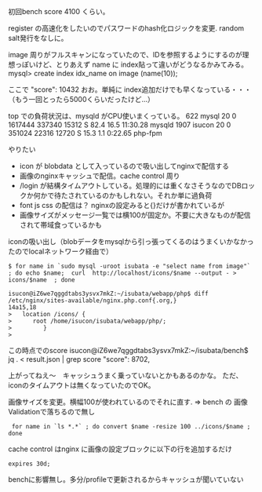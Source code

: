 初回bench score 4100 くらい。

register の高速化をしたいのでパスワードのhash化ロジックを変更. random salt発行をなしに。

image 周りがフルスキャンになっていたので、IDを参照するようにするのが理想っぽいけど、とりあえず name に index貼って違いがどうなるかみてみる。
mysql> create index idx_name on image (name(10));

ここで  "score": 10432 おお。単純に index追加だけでも早くなっている・・・（もう一回とったら5000くらいだったけど...）

top での負荷状況は、mysqld がCPU使いまくっている。
  622 mysql     20   0 1617444 337340  15312 S  82.4 16.5  11:30.28 mysqld
 1907 isucon    20   0  351024  22316  12720 S  15.3  1.1   0:22.65 php-fpm

やりたい
* icon が blobdata として入っているので吸い出してnginxで配信する
* 画像のnginxキャッシュで配信。cache control 周り
* /login が結構タイムアウトしている。処理的には重くなさそうなのでDBロックか何かで待たされているのかもしれない。それか単に過負荷
* font js css の配信は？ nginxの設定みると{}だけが書かれているが
* 画像サイズがメッセージ一覧では横100が固定か。不要に大きなものが配信されて帯域食っているかも

iconの吸い出し（blobデータをmysqlから引っ張ってくるのはうまくいかなかったのでlocalネットワーク経由で）
```
$ for name in `sudo mysql -uroot isubata -e "select name from image"` ; do echo $name;  curl  http://localhost/icons/$name --output - > icons/$name  ; done
```


```
isucon@iZ6we7qggdtabs3ysvx7mkZ:~/isubata/webapp/php$ diff  /etc/nginx/sites-available/nginx.php.conf{.org,}
14a15,18
> 	location /icons/ {
> 	   root /home/isucon/isubata/webapp/php/;
>         }
>
```
この時点でのscore
isucon@iZ6we7qggdtabs3ysvx7mkZ:~/isubata/bench$ jq . < result.json  | grep score
  "score": 8702,

上がってねえ〜　キャッシュうまく乗っていないとかもあるのかな。
ただ、iconのタイムアウトは無くなっていたのでOK。

画像サイズを変更。横幅100が使われているのでそれに直す.  => bench の 画像Validationで落ちるので無し
```
 for name in `ls *.*` ; do convert $name -resize 100 ../icons/$name ; done
```

cache control はnginx に画像の設定ブロックに以下の行を追加するだけ
```
expires 30d;
```
benchに影響無し。多分/profileで更新されるからキャッシュが聞いていない
